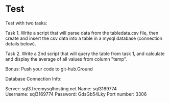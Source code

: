# Test
Test with two tasks:

Task 1. Write a script that will parse data from the tabledata.csv file, then create and insert the csv data into a table in a mysql database (connection details below). 

Task 2. Write a 2nd script that will query the table from task 1, and calculate and display the average of all values from column "temp".

Bonus: Push your code to git-hub.Ground  

Database Connection Info:

Server: sql3.freemysqlhosting.net
Name: sql3169774
Username: sql3169774
Password: GdsGb54Lky
Port number: 3306
